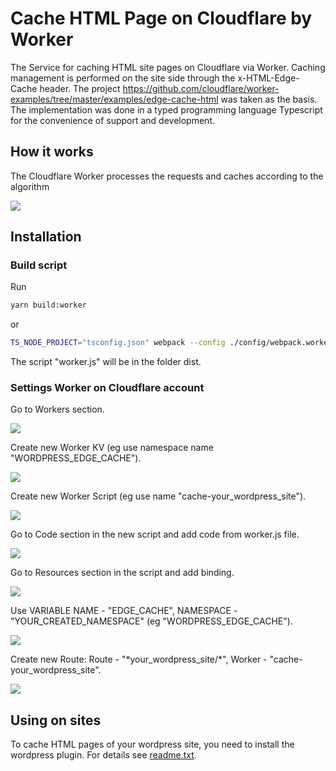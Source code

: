 # Cache HTML Page on Cloudflare by Worker

The Service for caching HTML site pages on Cloudflare via Worker. Caching management is performed on the site side through the x-HTML-Edge-Cache header. The project https://github.com/cloudflare/worker-examples/tree/master/examples/edge-cache-html was taken as the basis. The implementation was done in a typed programming language Typescript for the convenience of support and development.

## How it works

The Cloudflare Worker processes the requests and caches according to the algorithm

![](images/cf-cache-diagram-min.png)

## Installation

### Build script

Run

```sh
yarn build:worker
```

or

```sh
TS_NODE_PROJECT="tsconfig.json" webpack --config ./config/webpack.worker.ts
```

The script "worker.js" will be in the folder dist.

### Settings Worker on Cloudflare account

Go to Workers section.

![](images/cf-main-page.png)

Create new Worker KV (eg use namespace name "WORDPRESS_EDGE_CACHE").

![](images/cf-workers-main-page-min.png)

Create new Worker Script (eg use name "cache-your_wordpress_site").

![](images/cf-workers-scripts-page-min.png)

Go to Code section in the new script and add code from worker.js file.

![](images/cf-workers-scripts-resources-code-page-min.png)

Go to Resources section in the script and add binding.

![](images/cf-workers-scripts-resources-page-min.png)

Use VARIABLE NAME - "EDGE_CACHE", NAMESPACE - "YOUR_CREATED_NAMESPACE" (eg "WORDPRESS_EDGE_CACHE").

![](images/cf-workers-scripts-resources-add-page-min.png)

Create new Route: Route - "\*your_wordpress_site/\*", Worker - "cache-your_wordpress_site".

![](images/cf-workers-add-route-page-min.png)

## Using on sites

To cache HTML pages of your wordpress site, you need to install the wordpress plugin. For details see [readme.txt](page-cache-on-cloudflare-wp-plugin/readme.txt).
